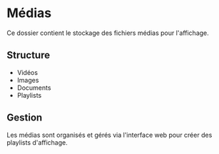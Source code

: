 # Médias

Ce dossier contient le stockage des fichiers médias pour l'affichage.

## Structure
- Vidéos
- Images
- Documents
- Playlists

## Gestion
Les médias sont organisés et gérés via l'interface web pour créer des playlists d'affichage.